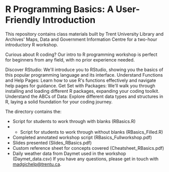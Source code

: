 # R Programming Basics: A User-Friendly Introduction
This repository contains class materials built by Trent University Library and Archives' Maps, Data and Government Information Centre for a two-hour introductory R workshop.

Curious about R coding? Our intro to R programming workshop is perfect for beginners from any field, with no prior experience needed.

Discover RStudio: We'll introduce you to RStudio, showing you the basics of this popular programming language and its interface.
Understand Functions and Help Pages: Learn how to use R's functions effectively and navigate help pages for guidance.
Get Set with Packages: We'll walk you through installing and loading different R packages, expanding your coding toolkit.
Understand the ABCs of Data: Explore different data types and structures in R, laying a solid foundation for your coding journey.

The directory contains the:

* Script for students to work through with blanks (RBasics.R)
* * Script for students to work through without blanks (RBasics_Filled.R)
* Completed annotated workshop script (RBasics_Fullworkshop.pdf)
* Slides presented (Slides_RBasics.pdf)
* Custom reference sheet for concepts covered (Cheatsheet_RBasics.pdf)
* Daily weather data from Daymet used in the workshop (Daymet_data.csv)
If you have any questions, please get in touch with madgichelp@trentu.ca.
